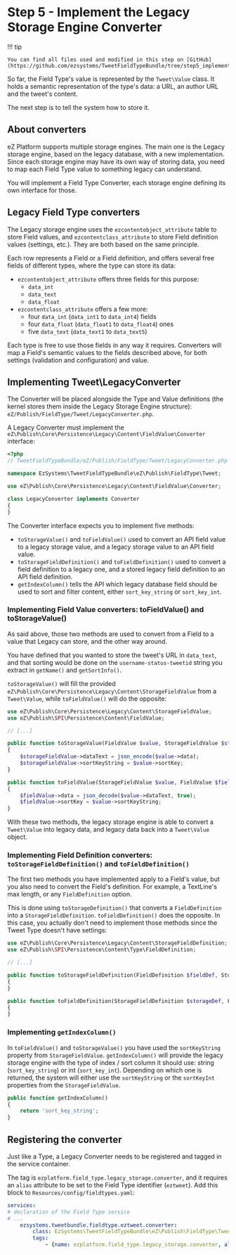 # Step 5 - Implement the Legacy Storage Engine Converter

!!! tip

    You can find all files used and modified in this step on [GitHub](https://github.com/ezsystems/TweetFieldTypeBundle/tree/step5_implement_the_legacy_storage_engine_converter_v2).

So far, the Field Type's value is represented by the `Tweet\Value` class.
It holds a semantic representation of the type's data: a URL, an author URL and the tweet's content.

The next step is to tell the system how to store it.

## About converters

eZ Platform supports multiple storage engines. The main one is the Legacy storage engine, based on the legacy database, with a new implementation.
Since each storage engine may have its own way of storing data, you need to map each Field Type value to something legacy can understand.

You will implement a Field Type Converter, each storage engine defining its own interface for those.

## Legacy Field Type converters

The Legacy storage engine uses the `ezcontentobject_attribute` table to store Field values,
and `ezcontentclass_attribute` to store Field definition values (settings, etc.). They are both based on the same principle.

Each row represents a Field or a Field definition, and offers several free fields of different types, where the type can store its data:

- `ezcontentobject_attribute` offers three fields for this purpose:
    - `data_int`
    - `data_text`
    - `data_float`
- `ezcontentclass_attribute` offers a few more:
    - four `data_int` (`data_int1` to `data_int4`) fields
    - four `data_float` (`data_float1` to `data_float4`) ones
    - five `data_text` (`data_text1` to `data_text5`)

Each type is free to use those fields in any way it requires.
Converters will map a Field's semantic values to the fields described above, for both settings (validation and configuration) and value.

## Implementing Tweet\\LegacyConverter

The Converter will be placed alongside the Type and Value definitions (the kernel stores them inside the Legacy Storage Engine structure): `eZ/Publish/FieldType/Tweet/LegacyConverter.php`.

A Legacy Converter must implement the `eZ\Publish\Core\Persistence\Legacy\Content\FieldValue\Converter` interface:

``` php
<?php
// TweetFieldTypeBundle/eZ/Publish/FieldType/Tweet/LegacyConverter.php

namespace EzSystems\TweetFieldTypeBundle\eZ\Publish\FieldType\Tweet;

use eZ\Publish\Core\Persistence\Legacy\Content\FieldValue\Converter;

class LegacyConverter implements Converter
{
}
```

The Converter interface expects you to implement five methods:

- `toStorageValue()` and `toFieldValue()`
    used to convert an API field value to a legacy storage value, and a legacy storage value to an API field value.  
- `toStorageFieldDefinition()` and `toFieldDefinition()`
    used to convert a field definition to a legacy one, and a stored legacy field definition to an API field definition.
- `getIndexColumn()`
    tells the API which legacy database field should be used to sort and filter content, either `sort_key_string` or `sort_key_int`.

### Implementing Field Value converters: toFieldValue() and toStorageValue()

As said above, those two methods are used to convert from a Field to a value that Legacy can store, and the other way around.

You have defined that you wanted to store the tweet's URL in `data_text`, and that sorting would be done on the `username-status-tweetid` string you extract in `getName()` and `getSortInfo()`.

`toStorageValue()` will fill the provided `eZ\Publish\Core\Persistence\Legacy\Content\StorageFieldValue` from a `Tweet\Value`, while `toFieldValue()` will do the opposite:

``` php
use eZ\Publish\Core\Persistence\Legacy\Content\StorageFieldValue;
use eZ\Publish\SPI\Persistence\Content\FieldValue;

// [...]

public function toStorageValue(FieldValue $value, StorageFieldValue $storageFieldValue)
{
    $storageFieldValue->dataText = json_encode($value->data);
    $storageFieldValue->sortKeyString = $value->sortKey;
}

public function toFieldValue(StorageFieldValue $value, FieldValue $fieldValue)
{
    $fieldValue->data = json_decode($value->dataText, true);
    $fieldValue->sortKey = $value->sortKeyString;
}
```

With these two methods, the legacy storage engine is able to convert a `Tweet\Value` into legacy data, and legacy data back into a `Tweet\Value` object.

### Implementing Field Definition converters: `toStorageFieldDefinition()` and `toFieldDefinition()`

The first two methods you have implemented apply to a Field's value, but you also need to convert the Field's definition.
For example, a TextLine's max length, or any `FieldDefinition` option.

This is done using `toStorageDefinition()` that converts a `FieldDefinition` into a `StorageFieldDefinition`.
`toFieldDefinition()` does the opposite. In this case, you actually don't need to implement those methods since the Tweet Type doesn't have settings:

``` php
use eZ\Publish\Core\Persistence\Legacy\Content\StorageFieldDefinition;
use eZ\Publish\SPI\Persistence\Content\Type\FieldDefinition;

// [...]

public function toStorageFieldDefinition(FieldDefinition $fieldDef, StorageFieldDefinition $storageDef)
{
}

public function toFieldDefinition(StorageFieldDefinition $storageDef, FieldDefinition $fieldDef)
{
}
```

### Implementing `getIndexColumn()`

In `toFieldValue()` and `toStorageValue()` you have used the `sortKeyString` property from `StorageFieldValue`.
`getIndexColumn()` will provide the legacy storage engine with the type of index / sort column it should use: string (`sort_key_string`) or int (`sort_key_int`).
Depending on which one is returned, the system will either use the `sortKeyString` or the `sortKeyInt` properties from the `StorageFieldValue`.

``` php
public function getIndexColumn()
{
    return 'sort_key_string';
}
```

## Registering the converter

Just like a Type, a Legacy Converter needs to be registered and tagged in the service container.

The tag is `ezplatform.field_type.legacy_storage.converter`, and it requires an `alias` attribute to be set to the Field Type identifier (`eztweet`).
Add this block to `Resources/config/fieldtypes.yaml`:

``` yml
services:
# declaration of the Field Type service
# ...
    ezsystems.tweetbundle.fieldtype.eztweet.converter:
        class: EzSystems\TweetFieldTypeBundle\eZ\Publish\FieldType\Tweet\LegacyConverter
        tags:
            - {name: ezplatform.field_type.legacy_storage.converter, alias: eztweet}
```
